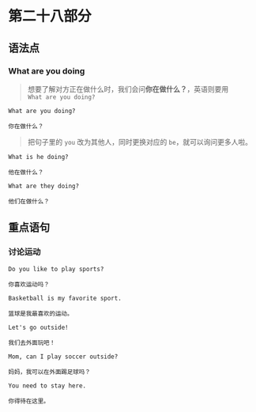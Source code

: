 # 第二十八部分

## 语法点

### What are you doing

> 想要了解对方正在做什么时，我们会问**你在做什么？**，英语则要用  
> `What are you doing?`

```text
What are you doing?

你在做什么？
```

> 把句子里的 `you` 改为其他人，同时更换对应的 `be`，就可以询问更多人啦。

```text
What is he doing?

他在做什么？
```

```text
What are they doing?

他们在做什么？
```

## 重点语句

### 讨论运动

```text
Do you like to play sports?

你喜欢运动吗？
```

```text
Basketball is my favorite sport.

篮球是我最喜欢的运动。
```

```text
Let's go outside!

我们去外面玩吧！
```

```text
Mom, can I play soccer outside?

妈妈，我可以在外面踢足球吗？
```

```text
You need to stay here.

你得待在这里。
```
